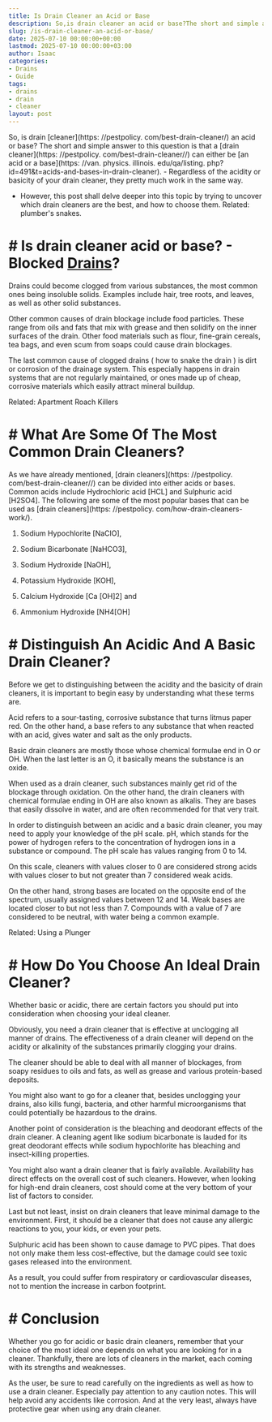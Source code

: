 ```yaml
---
title: Is Drain Cleaner an Acid or Base
description: So,is drain cleaner an acid or base?The short and simple answer to this question is that a drain cleaner can either be an acid or a base . - Regardless of the...
slug: /is-drain-cleaner-an-acid-or-base/
date: 2025-07-10 00:00:00+00:00
lastmod: 2025-07-10 00:00:00+03:00
author: Isaac
categories:
- Drains
- Guide
tags:
- drains
- drain
- cleaner
layout: post
---
```


So, is drain [cleaner](https: //pestpolicy. com/best-drain-cleaner/) an acid or base? The short and simple answer to this question is that a [drain cleaner](https: //pestpolicy. com/best-drain-cleaner//) can either be [an acid or a base](https: //van. physics. illinois. edu/qa/listing. php? id=491&t=acids-and-bases-in-drain-cleaner). - Regardless of the acidity or basicity of your drain cleaner, they pretty much work in the same way.

- However, this post shall delve deeper into this topic by trying to uncover which drain cleaners are the best, and how to choose them. Related: plumber's snakes.

# # Is drain cleaner acid or base? - Blocked [Drains](https://pestpolicy.com/best-shower-drain-cleaner/)?

Drains could become clogged from various substances, the most common ones being insoluble solids. Examples include hair, tree roots, and leaves, as well as other solid substances.

Other common causes of drain blockage include food particles. These range from oils and fats that mix with grease and then solidify on the inner surfaces of the drain. Other food materials such as flour, fine-grain cereals, tea bags, and even scum from soaps could cause drain blockages.

The last common cause of clogged drains ( how to snake the drain ) is dirt or corrosion of the drainage system. This especially happens in drain systems that are not regularly maintained, or ones made up of cheap, corrosive materials which easily attract mineral buildup.

Related: Apartment Roach Killers

# # What Are Some Of The Most Common Drain Cleaners?

As we have already mentioned, [drain cleaners](https: //pestpolicy. com/best-drain-cleaner//) can be divided into either acids or bases. Common acids include Hydrochloric acid [HCL] and Sulphuric acid [H2SO4]. The following are some of the most popular bases that can be used as [drain cleaners](https: //pestpolicy. com/how-drain-cleaners-work/).

1. Sodium Hypochlorite [NaClO],

2. Sodium Bicarbonate [NaHCO3],

3. Sodium Hydroxide [NaOH],

4. Potassium Hydroxide [KOH],

5. Calcium Hydroxide [Ca [OH]2] and

6. Ammonium Hydroxide [NH4[OH]

# # Distinguish An Acidic And A Basic Drain Cleaner?

Before we get to distinguishing between the acidity and the basicity of drain cleaners, it is important to begin easy by understanding what these terms are.

Acid refers to a sour-tasting, corrosive substance that turns litmus paper red. On the other hand, a base refers to any substance that when reacted with an acid, gives water and salt as the only products.

Basic drain cleaners are mostly those whose chemical formulae end in O or OH. When the last letter is an O, it basically means the substance is an oxide.

When used as a drain cleaner, such substances mainly get rid of the blockage through oxidation. On the other hand, the drain cleaners with chemical formulae ending in OH are also known as alkalis. They are bases that easily dissolve in water, and are often recommended for that very trait.

In order to distinguish between an acidic and a basic drain cleaner, you may need to apply your knowledge of the pH scale. pH, which stands for the power of hydrogen refers to the concentration of hydrogen ions in a substance or compound. The pH scale has values ranging from 0 to 14.

On this scale, cleaners with values closer to 0 are considered strong acids with values closer to but not greater than 7 considered weak acids.

On the other hand, strong bases are located on the opposite end of the spectrum, usually assigned values between 12 and 14. Weak bases are located closer to but not less than 7. Compounds with a value of 7 are considered to be neutral, with water being a common example.

Related: Using a Plunger

# # How Do You Choose An Ideal Drain Cleaner?

Whether basic or acidic, there are certain factors you should put into consideration when choosing your ideal cleaner.

Obviously, you need a drain cleaner that is effective at unclogging all manner of drains. The effectiveness of a drain cleaner will depend on the acidity or alkalinity of the substances primarily clogging your drains.

The cleaner should be able to deal with all manner of blockages, from soapy residues to oils and fats, as well as grease and various protein-based deposits.

You might also want to go for a cleaner that, besides unclogging your drains, also kills fungi, bacteria, and other harmful microorganisms that could potentially be hazardous to the drains.

Another point of consideration is the bleaching and deodorant effects of the drain cleaner. A cleaning agent like sodium bicarbonate is lauded for its great deodorant effects while sodium hypochlorite has bleaching and insect-killing properties.

You might also want a drain cleaner that is fairly available. Availability has direct effects on the overall cost of such cleaners. However, when looking for high-end drain cleaners, cost should come at the very bottom of your list of factors to consider.

Last but not least, insist on drain cleaners that leave minimal damage to the environment. First, it should be a cleaner that does not cause any allergic reactions to you, your kids, or even your pets.

Sulphuric acid has been shown to cause damage to PVC pipes. That does not only make them less cost-effective, but the damage could see toxic gases released into the environment.

As a result, you could suffer from respiratory or cardiovascular diseases, not to mention the increase in carbon footprint.

# # Conclusion

Whether you go for acidic or basic drain cleaners, remember that your choice of the most ideal one depends on what you are looking for in a cleaner. Thankfully, there are lots of cleaners in the market, each coming with its strengths and weaknesses.

As the user, be sure to read carefully on the ingredients as well as how to use a drain cleaner. Especially pay attention to any caution notes. This will help avoid any accidents like corrosion. And at the very least, always have protective gear when using any drain cleaner.
